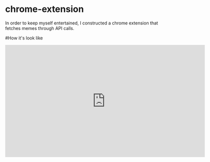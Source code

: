# chrome-extension
In order to keep myself entertained, I constructed a chrome extension that fetches memes through API calls.

#How it's look like
<iframe width="640" height="360" frameborder="0" src="https://mega.nz/embed/GbYADDpb#s1tMEu9i2XDJwY2bziiuxaBiSpVVQfE4p7eUhQ9M4JU" allowfullscreen ></iframe>
